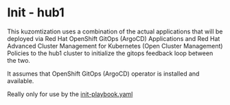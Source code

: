 # Init - hub1

This kuzomtization uses a combination of the actual applications that will be deployed via Red Hat OpenShift GitOps (ArgoCD) Applications and Red Hat Advanced Cluster Management for Kubernetes (Open Cluster Management) Policies to the hub1 cluster to initialize the gitops feedback loop between the two.

It assumes that OpenShift GitOps (ArgoCD) operator is installed and available.

Really only for use by the [init-playbook.yaml](../init-playbook.yaml)
